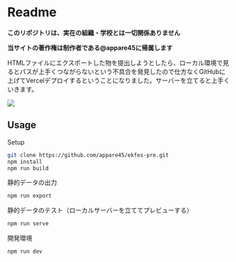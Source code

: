 # Readme
**このリポジトリは、実在の組織・学校とは一切関係ありません**


**当サイトの著作権は制作者である@appare45に帰属します**

HTMLファイルにエクスポートした物を提出しようとしたら、ローカル環境で見るとパスが上手くつながらないという不具合を発見したので仕方なくGitHubに上げてVercelデプロイするということになりました。サーバーを立てると上手くいきます。

![](https://img.shields.io/github/checks-status/appare45/ekfes-pre/main)

## Usage
Setup
```bash
git clone https://github.com/appare45/ekfes-pre.git
npm install
npm run build
```

静的データの出力
```bash
npm run export
```

静的データのテスト（ローカルサーバーを立ててプレビューする）
```bash
npm run serve
```

開発環境
```bash
npm run dev
```
